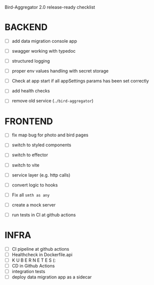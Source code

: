 Bird-Aggregator 2.0 release-ready checklist

# BACKEND
 - [ ] add data migration console app
 - [ ] swagger working with typedoc
 - [ ] structured logging
 - [ ] proper env values handling with secret storage
 - [ ] Check at app start if all appSettings params has been set correctly
 - [ ] add health checks
 - [ ] remove old service (`./bird-aggregator`)


# FRONTEND
 - [ ] fix map bug for photo and bird pages
 - [ ] switch to styled components
 - [ ] switch to effector
 - [ ] switch to vite
 - [ ] service layer (e.g. http calls)
 - [ ] convert logic to hooks
 - [ ] Fix all `smth as any`
 - [ ] create a mock server
 - [ ] run tests in CI at github actions


# INFRA

 - [ ] CI pipeline at github actions
 - [ ] Healthcheck in Dockerfile.api
 - [ ] K U B E R N E T E S (:
 - [ ] CD in Github Actions
 - [ ] integration tests
 - [ ] deploy data migration app as a sidecar
